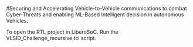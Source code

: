 #Securing and Accelerating Vehicle-to-Vehicle communications to combat Cyber-Threats and enabling ML-Based Intelligent decision in autonomous Vehicles.

To open the RTL project in LiberoSoC.  Run the VLSID_Challenge_recursive.tcl script.
